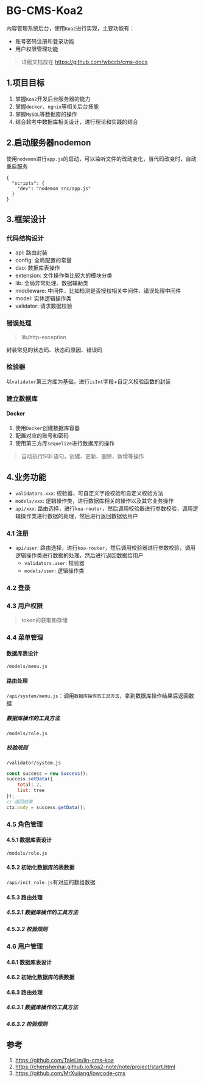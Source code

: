 # BG-CMS-Koa2

内容管理系统后台，使用`Koa2`进行实现，主要功能有：
- 账号密码注册和登录功能
- 用户权限管理功能

> 详细文档放在 https://github.com/wbccb/cms-docs


## 1.项目目标
1. 掌握`Koa2`开发后台服务器的能力
2. 掌握`docker`、`ngnix`等相关后台技能
3. 掌握`MySQL`等数据库的操作
4. 结合软考中数据库相关设计，进行理论和实践的结合


## 2.启动服务器nodemon

使用`nodemon`进行`app.js`的启动，可以监听文件的改动变化，当代码改变时，自动重启服务
```shell
{
  "scripts": {
    "dev": "nodemon src/app.js"
  }
}
```


## 3.框架设计


### 代码结构设计

- api: 路由封装
- config: 全局配置的常量
- dao: 数据库表操作
- extension: 文件操作类比较大的模块分类
- lib: 全局异常处理、数据辅助类
- middleware: 中间件，比如检测是否授权相关中间件、错误处理中间件
- model: 实体逻辑操作类
- validator: 请求数据校验


### 错误处理

> lib/http-exception

封装常见的状态码、状态码原因、错误码

### 检验器

以`validator`第三方库为基础，进行`isInt`字段+自定义校验函数的封装

### 建立数据库

#### Docker
1. 使用`Docker`创建数据库容器
2. 配置对应的账号和密码
3. 使用第三方库`sequelize`进行数据库的操作
> 自动执行SQL语句，创建、更新、删除、新增等操作


## 4.业务功能

- `validators.xxx`: 校验器，可自定义字段校验和自定义校验方法
- `models/xxx`: 逻辑操作类，进行数据库相关的操作以及其它业务操作
- `api/xxx`: 路由选择，进行`koa-router`，然后调用校验器进行参数校验，调用逻辑操作类进行数据的处理，然后进行返回数据给用户


### 4.1 注册

- `api/user`: 路由选择，进行`koa-router`，然后调用校验器进行参数校验，调用逻辑操作类进行数据的处理，然后进行返回数据给用户
  - `validators.user`: 校验器
  - `models/user`: 逻辑操作类
  
### 4.2 登录

### 4.3 用户权限

> token的获取和存储

### 4.4 菜单管理

#### 数据库表设计

`/models/menu.js`

#### 路由处理

`/api/system/menu.js`：调用`数据库操作的工具方法`，拿到数据库操作结果后返回数据

##### 数据库操作的工具方法

`/models/role.js`

##### 校验规则

`/validator/system.js`

```js
const success = new Success();
success.setData({
    total: 2,
    list: tree
});
// 返回结果
ctx.body = success.getData();
```


### 4.5 角色管理

#### 4.5.1 数据库表设计

`/models/role.js`

#### 4.5.2 初始化数据库的表数据

`/api/init_role.js`有对应的数组数据

#### 4.5.3 路由处理

##### 4.5.3.1 数据库操作的工具方法

##### 4.5.3.2 校验规则

### 4.6 用户管理

#### 4.6.1 数据库表设计


#### 4.6.2 初始化数据库的表数据
#### 4.6.3 路由处理
##### 4.6.3.1 数据库操作的工具方法
##### 4.6.3.2 校验规则

## 参考
1. https://github.com/TaleLin/lin-cms-koa
2. https://chenshenhai.github.io/koa2-note/note/project/start.html
3. https://github.com/MrXujiang/lowcode-cms


